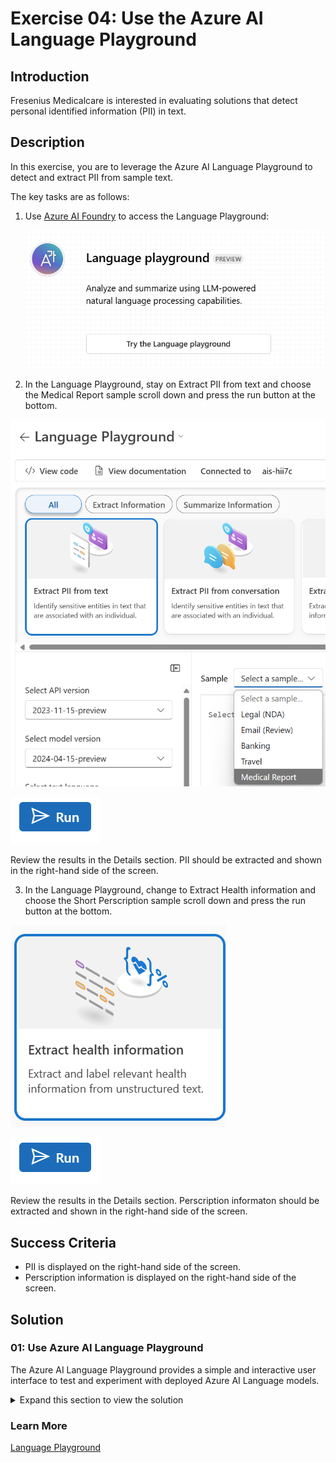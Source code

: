 # Exercise 04: Use the Azure AI Language Playground

## Introduction

Fresenius Medicalcare is interested in evaluating solutions that detect personal identified information (PII) in text.

## Description

In this exercise, you are to leverage the Azure AI Language Playground to detect and extract PII from sample text.

The key tasks are as follows:

1. Use [Azure AI Foundry](https://ai.azure.com) to access the Language Playground:

    ![Language Playground.](images/language-playground.png)

2. In the Language Playground, stay on Extract PII from text and choose the Medical Report sample scroll down and press the run button at the bottom.

![medical report](images/medical-report.png)

![run](images/run.png)

Review the results in the Details section. PII should be extracted and shown in the right-hand side of the screen.

3. In the Language Playground, change to Extract Health information and choose the Short Perscription sample scroll down and press the run button at the bottom.

![medical report](images/health-information.png)

![run](images/run.png)

Review the results in the Details section. Perscription informaton should be extracted and shown in the right-hand side of the screen.

## Success Criteria

* PII is displayed on the right-hand side of the screen.
* Perscription information is displayed on the right-hand side of the screen.

## Solution

### 01: Use Azure AI Language Playground

The Azure AI Language Playground provides a simple and interactive user interface to test and experiment with deployed Azure AI Language models.

<details markdown="block">
<summary>Expand this section to view the solution</summary>

 Details:
    ![medical report solution](images/medical-report-solution.png)

 Details:
    ![health information solution](images/health-information-solution.png)

</details>

### Learn More

[Language Playground](https://ai.azure.com/explore/language)